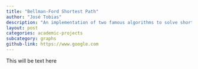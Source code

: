 ```yaml
---
title: "Bellman-Ford Shortest Path"
author: "José Tobias"
description: "An implementation of two famous algorithms to solve shortest path problems in graphs"
layout: post
categories: academic-projects
subcategory: graphs
github-link: https://www.google.com
---
```


This will be text here